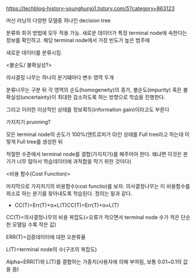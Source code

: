 https://techblog-history-younghunjo1.tistory.com/5?category=863123


머신 러닝의 다양한 모델중 하나인 decision tree 



분류와 회귀 방법에 모두 적용 가능. 새로운 데이터가 특정 terminal node에 속한다는 정보를 확인하고. 해당 terminal node에서 가장 빈도가 높은 범주에

새로운 데이터를 분류시킴.

<불순도/ 불확실성?>

의사결정 나무는 하나의 분기떄마다 변수 영역 두개


분류나무는 구분 뒤 각 영역의 순도(homogeneity)의 증가, 불순도(impurity) 혹은 불확실성(uncertainty)이 최대한 감소하도록 하는 방향으로 학습을 진행한다.


 그리고 이러한 이상적인 상태를 정보획득(information gain)이라고도 부른다
 
 
 가지치기 prunning?
 
 모든 terminal node의 순도가 100%(엔트로피가 0)인 상태를 Full tree라고 하는데 이렇게 Full tree를 생성한 뒤

적절한 수준에서 terminal node를 결합(가지치기)를 해주어야 한다. 왜냐면 이것은 분기가 너무 많아서 학습데이터에 과적합을 막기 위한 것이다(


<비용 함수(Cost Function)>

 

마지막으로 가지치기의 비용함수(cost functio)를 보자. 의사결정나무는 이 비용함수를 최소로 하는 분기를 찾아내도록 학습된다. 정의는 밑과 같다.

 

* CC(T)=Err(T)+α×L(T)CC(T)=Err(T)+α×L(T)

 

CC(T)=의사결정나무의 비용 복잡도(=오류가 적으면서 terminal node 수가 적은 단순한 모델일 수록 작은 값)

ERR(T)=검증데이터에 대한 오분류율

L(T)=terminal node의 수(구조의 복잡도)

Alpha=ERR(T)와 L(T)를 결합하는 가중치(사용자에 의해 부여됨, 보통 0.01~0.1의 값을 씀)
